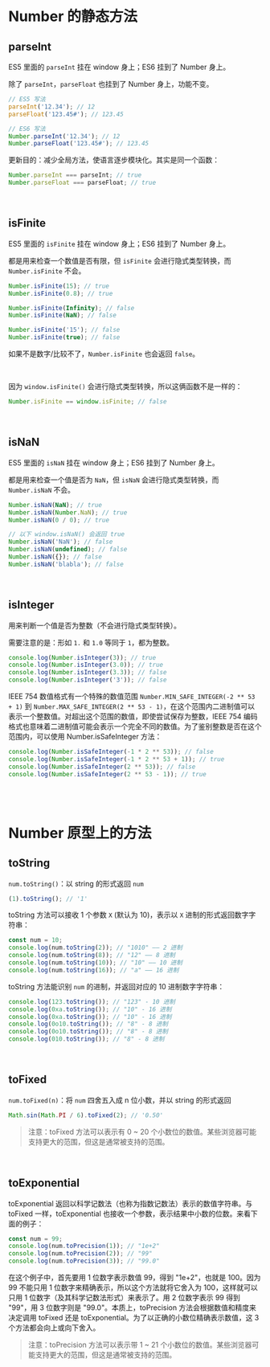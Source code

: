 # Number 的静态方法

## parseInt

ES5 里面的 `parseInt` 挂在 window 身上；ES6 挂到了 Number 身上。

除了 `parseInt`，`parseFloat` 也挂到了 Number 身上，功能不变。

```js
// ES5 写法
parseInt('12.34'); // 12
parseFloat('123.45#'); // 123.45
```

```js
// ES6 写法
Number.parseInt('12.34'); // 12
Number.parseFloat('123.45#'); // 123.45
```

更新目的：减少全局方法，使语言逐步模块化。其实是同一个函数：

```js
Number.parseInt === parseInt; // true
Number.parseFloat === parseFloat; // true
```

<br>

## isFinite

ES5 里面的 `isFinite` 挂在 window 身上；ES6 挂到了 Number 身上。

都是用来检查一个数值是否有限，但 `isFinite` 会进行隐式类型转换，而 `Number.isFinite` 不会。

```js
Number.isFinite(15); // true
Number.isFinite(0.8); // true

Number.isFinite(Infinity); // false
Number.isFinite(NaN); // false

Number.isFinite('15'); // false
Number.isFinite(true); // false
```

如果不是数字/比较不了，`Number.isFinite` 也会返回 `false`。

<br>

因为 `window.isFinite()` 会进行隐式类型转换，所以这俩函数不是一样的：

```js
Number.isFinite == window.isFinite; // false
```

<br>

## isNaN

ES5 里面的 `isNaN` 挂在 window 身上；ES6 挂到了 Number 身上。

都是用来检查一个值是否为 `NaN`，但 `isNaN` 会进行隐式类型转换，而 `Number.isNaN` 不会。

```js
Number.isNaN(NaN); // true
Number.isNaN(Number.NaN); // true
Number.isNaN(0 / 0); // true

// 以下 window.isNaN() 会返回 true
Number.isNaN('NaN'); // false
Number.isNaN(undefined); // false
Number.isNaN({}); // false
Number.isNaN('blabla'); // false
```

<br>

## isInteger

用来判断一个值是否为整数（不会进行隐式类型转换）。

需要注意的是：形如 `1.` 和 `1.0` 等同于 `1`，都为整数。

```js
console.log(Number.isInteger(3)); // true
console.log(Number.isInteger(3.0)); // true
console.log(Number.isInteger(3.3)); // false
console.log(Number.isInteger('3')); // false
```

IEEE 754 数值格式有一个特殊的数值范围 `Number.MIN_SAFE_INTEGER(-2 ** 53 + 1)` 到 `Number.MAX_SAFE_INTEGER(2 ** 53 - 1)`，在这个范围内二进制值可以表示一个整数值。对超出这个范围的数值，即使尝试保存为整数，IEEE 754 编码格式也意味着二进制值可能会表示一个完全不同的数值。为了鉴别整数是否在这个范围内，可以使用 Number.isSafeInteger 方法：

```js
console.log(Number.isSafeInteger(-1 * 2 ** 53)); // false
console.log(Number.isSafeInteger(-1 * 2 ** 53 + 1)); // true
console.log(Number.isSafeInteger(2 ** 53)); // false
console.log(Number.isSafeInteger(2 ** 53 - 1)); // true
```

<br><br>

# Number 原型上的方法

## toString

`num.toString()`：以 string 的形式返回 `num`

```js
(1).toString(); // '1'
```

toString 方法可以接收 1 个参数 `X` (默认为 10)，表示以 `X` 进制的形式返回数字字符串：

```js
const num = 10;
console.log(num.toString(2)); // "1010" —— 2 进制
console.log(num.toString(8)); // "12" —— 8 进制
console.log(num.toString(10)); // "10" —— 10 进制
console.log(num.toString(16)); // "a" —— 16 进制
```

toString 方法能识别 `num` 的进制，并返回对应的 10 进制数字字符串：

```js
console.log(123.toString()); // "123" - 10 进制
console.log(0xa.toString()); // "10" - 16 进制
console.log(0xa.toString()); // "10" - 16 进制
console.log(0o10.toString()); // "8" - 8 进制
console.log(0o10.toString()); // "8" - 8 进制
console.log(010.toString()); // "8" - 8 进制
```

<br>

## toFixed

`num.toFixed(n)`：将 `num` 四舍五入成 n 位小数，并以 string 的形式返回

```js
Math.sin(Math.PI / 6).toFixed(2); // '0.50'
```

> 注意：toFixed 方法可以表示有 0 ~ 20 个小数位的数值。某些浏览器可能支持更大的范围，但这是通常被支持的范围。

<br>

## toExponential

toExponential 返回以科学记数法（也称为指数记数法）表示的数值字符串。与 toFixed 一样，toExponential 也接收一个参数，表示结果中小数的位数。来看下面的例子：

```js
const num = 99;
console.log(num.toPrecision(1)); // "1e+2"
console.log(num.toPrecision(2)); // "99"
console.log(num.toPrecision(3)); // "99.0"
```

在这个例子中，首先要用 1 位数字表示数值 99，得到 "1e+2"，也就是 100。因为 99 不能只用 1 位数字来精确表示，所以这个方法就将它舍入为 100，这样就可以只用 1 位数字（及其科学记数法形式）来表示了。用 2 位数字表示 99 得到 "99"，用 3 位数字则是 "99.0"。本质上，toPrecision 方法会根据数值和精度来决定调用 toFixed 还是 toExponential。为了以正确的小数位精确表示数值，这 3 个方法都会向上或向下舍入。

> 注意：toPrecision 方法可以表示带 1 ~ 21 个小数位的数值。某些浏览器可能支持更大的范围，但这是通常被支持的范围。

<br>
